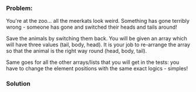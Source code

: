 ### Problem:
<p>You&apos;re at the zoo... all the meerkats look weird. Something has gone terribly wrong - someone has gone and switched their heads and tails around!</p>
<p>Save the animals by switching them back. You will be given an array which will have three values (tail, body, head). It is your job to re-arrange the array so that the animal is the right way round (head, body, tail).</p>
<p>Same goes for all the other arrays/lists that you will get in the tests: you have to change the element positions with the same exact logics - simples!</p>

### Solution